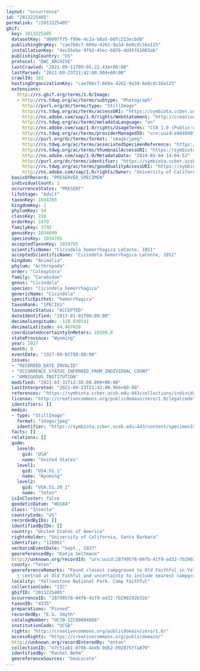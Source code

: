```yaml
---
layout: "occurrence"
id: "2013225405"
permalink: "/2013225405"
gbif:
  key: 2013225405
  datasetKey: "d6097f75-f99e-4c2a-b8a5-b0fc213ecbd0"
  publishingOrgKey: "cae7b6c7-669a-4261-9a34-6e8cdc16a125"
  installationKey: "4ec55ebe-9f92-45ec-b076-dd45f61003ab"
  publishingCountry: "US"
  protocol: "DWC_ARCHIVE"
  lastCrawled: "2021-09-11T09:05:22.434+00:00"
  lastParsed: "2021-09-23T21:42:00.904+00:00"
  crawlId: 161
  hostingOrganizationKey: "cae7b6c7-669a-4261-9a34-6e8cdc16a125"
  extensions:
    http://rs.gbif.org/terms/1.0/Image:
    - http://rs.tdwg.org/ac/terms/subtype: "Photograph"
      http://purl.org/dc/terms/type: "StillImage"
      http://rs.tdwg.org/ac/terms/accessURI: "https://symbiota.ccber.ucsb.edu:443/content/specimenImages/UCSB_IZC/UCSB-IZC00004/UCSB-IZC00004088_lg.jpg"
      http://ns.adobe.com/xap/1.0/rights/WebStatement: "http://creativecommons.org/publicdomain/zero/1.0/"
      http://rs.tdwg.org/ac/terms/metadataLanguage: "en"
      http://ns.adobe.com/xap/1.0/rights/UsageTerms: "CC0 1.0 (Public-domain)"
      http://rs.tdwg.org/ac/terms/providerManagedID: "urn:uuid:a944890f-4618-42b8-afc4-6c3359da955a"
      http://purl.org/dc/terms/format: "image/jpeg"
      http://rs.tdwg.org/ac/terms/associatedSpecimenReference: "https://symbiota.ccber.ucsb.edu:443/collections/individual/index.php?occid=118061"
      http://rs.tdwg.org/ac/terms/thumbnailAccessURI: "https://symbiota.ccber.ucsb.edu:443/content/specimenImages/UCSB_IZC/UCSB-IZC00004/UCSB-IZC00004088_tn.jpg"
      http://ns.adobe.com/xap/1.0/MetadataDate: "2019-02-04 14:04:53"
      http://purl.org/dc/terms/identifier: "https://symbiota.ccber.ucsb.edu:443/content/specimenImages/UCSB_IZC/UCSB-IZC00004/UCSB-IZC00004088_lg.jpg"
      http://rs.tdwg.org/ac/terms/goodQualityAccessURI: "https://symbiota.ccber.ucsb.edu:443/content/specimenImages/UCSB_IZC/UCSB-IZC00004/UCSB-IZC00004088.jpg"
      http://ns.adobe.com/xap/1.0/rights/Owner: "University of California, Santa Barbara"
  basisOfRecord: "PRESERVED_SPECIMEN"
  individualCount: 1
  occurrenceStatus: "PRESENT"
  lifeStage: "Adult"
  taxonKey: 1034705
  kingdomKey: 1
  phylumKey: 54
  classKey: 216
  orderKey: 1470
  familyKey: 3792
  genusKey: 1034699
  speciesKey: 1034705
  acceptedTaxonKey: 1034705
  scientificName: "Cicindela hemorrhagica LeConte, 1851"
  acceptedScientificName: "Cicindela hemorrhagica LeConte, 1851"
  kingdom: "Animalia"
  phylum: "Arthropoda"
  order: "Coleoptera"
  family: "Carabidae"
  genus: "Cicindela"
  species: "Cicindela hemorrhagica"
  genericName: "Cicindela"
  specificEpithet: "hemorrhagica"
  taxonRank: "SPECIES"
  taxonomicStatus: "ACCEPTED"
  dateIdentified: "2017-01-01T00:00:00"
  decimalLongitude: -110.838541
  decimalLatitude: 44.467028
  coordinateUncertaintyInMeters: 28398.0
  stateProvince: "Wyoming"
  year: 1927
  month: 9
  eventDate: "1927-09-01T00:00:00"
  issues:
  - "RECORDED_DATE_INVALID"
  - "OCCURRENCE_STATUS_INFERRED_FROM_INDIVIDUAL_COUNT"
  - "AMBIGUOUS_INSTITUTION"
  modified: "2021-03-31T13:38:08.000+00:00"
  lastInterpreted: "2021-09-23T21:42:00.904+00:00"
  references: "https://symbiota.ccber.ucsb.edu:443/collections/individual/index.php?occid=118061"
  license: "http://creativecommons.org/publicdomain/zero/1.0/legalcode"
  identifiers: []
  media:
  - type: "StillImage"
    format: "image/jpeg"
    identifier: "https://symbiota.ccber.ucsb.edu:443/content/specimenImages/UCSB_IZC/UCSB-IZC00004/UCSB-IZC00004088_lg.jpg"
  facts: []
  relations: []
  gadm:
    level0:
      gid: "USA"
      name: "United States"
    level1:
      gid: "USA.51_1"
      name: "Wyoming"
    level2:
      gid: "USA.51.20_1"
      name: "Teton"
  isInCluster: false
  geodeticDatum: "WGS84"
  class: "Insecta"
  countryCode: "US"
  recordedByIDs: []
  identifiedByIDs: []
  country: "United States of America"
  rightsHolder: "University of California, Santa Barbara"
  identifier: "118061"
  verbatimEventDate: "Sept., 1927"
  georeferencedBy: "Katja Seltmann"
  http://unknown.org/recordId: "urn:uuid:28799578-04fb-41f9-ad32-7b290282b32e"
  county: "Teton"
  georeferenceRemarks: "Found closest campground to Old Faithful in Yellowstone. Drew\
    \ centrad at Old Fathful and uncertainty to include nearest campgrounds"
  locality: "Yellowstone National Park. Camp Faithful"
  collectionCode: "IZC"
  gbifID: "2013225405"
  occurrenceID: "28799578-04fb-41f9-ad32-7b290282b32e"
  taxonID: "4335"
  preparations: "Pinned"
  recordedBy: "E.G. Smyth"
  catalogNumber: "UCSB-IZC00004088"
  institutionCode: "UCSB"
  rights: "http://creativecommons.org/publicdomain/zero/1.0/"
  accessRights: "https://creativecommons.org/publicdomain/"
  http://unknown.org/recordEnteredBy: "entan"
  collectionID: "e7c51ab1-870b-4ee8-9d62-092875ffa870"
  identifiedBy: "Rachel Behm"
  georeferenceSources: "GeoLocate"
---
```

